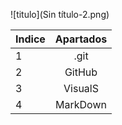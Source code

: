 ![titulo](Sin título-2.png)

| Indice | Apartados |
| - | :-: |
| 1 | .git |
| 2 | GitHub |
| 3 | VisualS |
| 4 | MarkDown |
